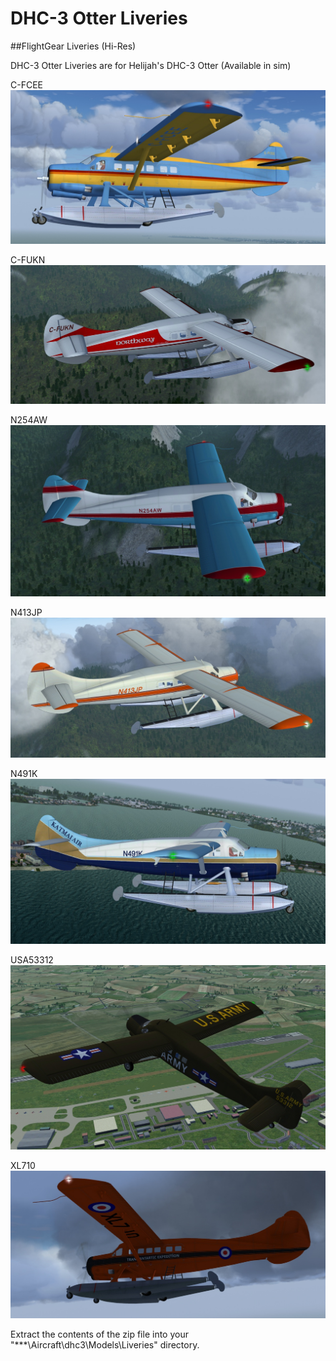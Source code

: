 # DHC-3 Otter Liveries
##FlightGear Liveries (Hi-Res)

DHC-3 Otter Liveries are for Helijah's DHC-3 Otter (Available in sim)

C-FCEE
![C-FCEE](Screenshots/C-FCEE.jpg)

C-FUKN
![C-FUKN](Screenshots/C-FUKN.jpg)

N254AW
![N254AW](Screenshots/N254AW.jpg)

N413JP
![N413JP](Screenshots/N413JP.jpg)

N491K
![N491K](Screenshots/N491K.jpg)

USA53312
![USA53312](Screenshots/USA53312.jpg)

XL710
![XL710](Screenshots/XL710.jpg)

Extract the contents of the zip file into your "***\Aircraft\dhc3\Models\Liveries" directory.